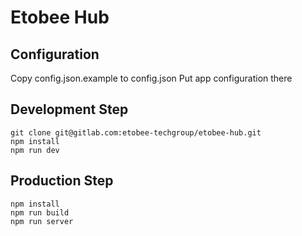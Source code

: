# Etobee Hub

## Configuration

Copy config.json.example to config.json
Put app configuration there

## Development Step 

```
git clone git@gitlab.com:etobee-techgroup/etobee-hub.git
npm install
npm run dev
```

## Production Step 
```
npm install
npm run build
npm run server
```
